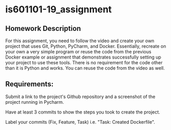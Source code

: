 # is601101-19_assignment

## Homework Description

For this assignment, you need to follow the video and create your own project that uses Git, Python, PyCharm, and Docker.  Essentially, recreate on your own a very simple program or reuse the code from the previous Docker example or assignment that demonstrates successfully setting up your project to use these tools.  There is no requirement for the code other than it is Python and works.  You can reuse the code from the video as well.

## Requirements:

Submit a link to the project's Github repository and a screenshot of the project running in Pycharm. 

Have at least 3 commits to show the steps you took to create the project. 

Label your commits (Fix, Feature, Task) i.e. "Task: Created Dockerfile".  

